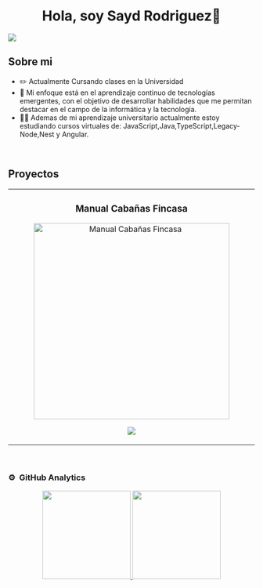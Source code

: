 <div align="center">
<h1 align="center">Hola, soy Sayd Rodriguez👋</h1>
</div>
<img src="https://i.imgur.com/DmxpfzE.jpg">

## Sobre mi

- ✏️  Actualmente Cursando clases en la Universidad
- 📗  Mi enfoque está en el aprendizaje continuo de tecnologías emergentes, con el objetivo de desarrollar habilidades que me permitan destacar en el campo de la informática y la tecnología.
- 🧑‍🏫  Ademas de mi aprendizaje universitario actualmente estoy estudiando cursos virtuales de: JavaScript,Java,TypeScript,Legacy-Node,Nest y Angular.
<br>

## Proyectos
<table>
<tr>
<td width="50%">
<h3 align="center">Manual Cabañas Fincasa</h3>
<div align="center">
<a href="https://manualfincasa.netlify.app/" target="_blank"><img src="https://imgur.com/a/A3RBhs0" width="400" alt="Manual Cabañas Fincasa"></a>
<p>
<a href="" target="_blank">
<img src="https://img.shields.io/badge/CÓDIGO-ff9?style=for-the-badge&logo=github&logoColor=black">
</a>
</p>
</div>                                                                                
</td>
</table>                                                                                 
</div>
<br>

### ⚙️ &nbsp;GitHub Analytics

<p align="center">
<a href="https://github.com/SjRodri">
  <img height="180em" src="https://github-readme-stats-eight-theta.vercel.app/api?username=SjRodri&show_icons=true&theme=algolia&include_all_commits=true&count_private=true"/>
  <img height="180em" src="https://github-readme-stats-eight-theta.vercel.app/api/top-langs/?username=SjRodri&layout=compact&langs_count=8&theme=algolia"/>
</a>
</p>
